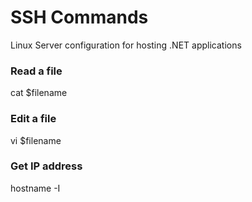 # SSH Commands

Linux Server configuration for hosting .NET applications

### Read a file
cat $filename

### Edit a file
vi $filename

### Get IP address
hostname -I

